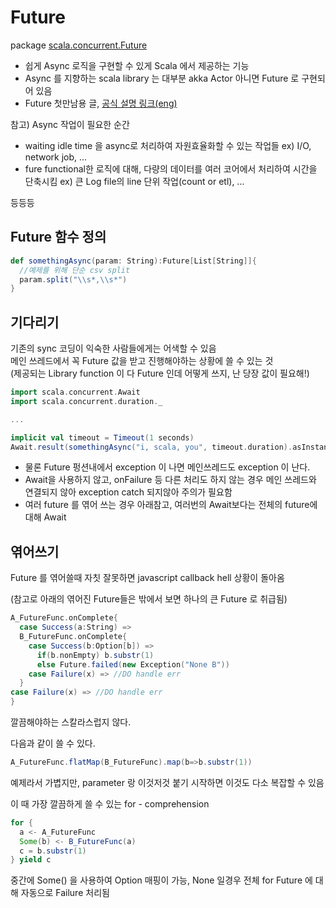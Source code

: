 
# Future
package [scala.concurrent.Future](http://www.scala-lang.org/api/current/#scala.concurrent.Future)

* 쉽게 Async 로직을 구현할 수 있게 Scala 에서 제공하는 기능
* Async 를 지향하는 scala library 는 대부분 akka Actor 아니면 Future 로 구현되어 있음
* Future 첫만남용 글, [공식 설명 링크(eng)](http://docs.scala-lang.org/overviews/core/futures.html)

참고)
Async 작업이 필요한 순간 
* waiting idle time 을 async로 처리하여 자원효율화할 수 있는 작업들
ex) I/O, network job, ... 
* fure functional한 로직에 대해, 다량의 데이터를 여러 코어에서 처리하여 시간을 단축시킴
ex) 큰 Log file의 line 단위 작업(count or etl), ...

등등등


## Future 함수 정의
```scala
def somethingAsync(param: String):Future[List[String]]{
  //예제를 위해 단순 csv split
  param.split("\\s*,\\s*")
}
```


## 기다리기
기존의 sync 코딩이 익숙한 사람들에게는 어색할 수 있음<br/>
메인 쓰레드에서 꼭 Future 값을 받고 진행해야하는 상황에 쓸 수 있는 것<br/>
(제공되는 Library function 이 다 Future 인데 어떻게 쓰지, 난 당장 값이 필요해!)  <br/>

```scala
import scala.concurrent.Await
import scala.concurrent.duration._

...

implicit val timeout = Timeout(1 seconds)
Await.result(somethingAsync("i, scala, you", timeout.duration).asInstanceOf[List[String]]
```

* 물론 Future 펑션내에서 exception 이 나면 메인쓰레드도 exception 이 난다.
* Await을 사용하지 않고, onFailure 등 다른 처리도 하지 않는 경우
메인 쓰레드와 연결되지 않아 exception catch 되지않아 주의가 필요함
* 여러 future 를 엮어 쓰는 경우 아래참고, 여러번의 Await보다는 전체의 future에 대해 Await


## 엮어쓰기
Future 를 엮어쓸때 자칫 잘못하면 javascript callback hell 상황이 돌아옴

(참고로 아래의 엮어진 Future들은 밖에서 보면 하나의 큰 Future 로 취급됨)

```scala
A_FutureFunc.onComplete{
  case Success(a:String) =>
  B_FutureFunc.onComplete{
    case Success(b:Option[b]) =>
      if(b.nonEmpty) b.substr(1)
      else Future.failed(new Exception("None B"))
    case Failure(x) => //DO handle err
  }
case Failure(x) => //DO handle err
}

```

깔끔해야하는 스칼라스럽지 않다. 

다음과 같이 쓸 수 있다.

```scala
A_FutureFunc.flatMap(B_FutureFunc).map(b=>b.substr(1))
```

예제라서 가볍지만, parameter 랑 이것저것 붙기 시작하면 이것도 다소 복잡할 수 있음


이 때 가장 깔끔하게 쓸 수 있는 for - comprehension
```scala
for {
  a <- A_FutureFunc
  Some(b) <- B_FutureFunc(a)
  c = b.substr(1)
} yield c
```

중간에 Some() 을 사용하여 Option 매핑이 가능, 
None 일경우 전체 for Future 에 대해 자동으로 Failure 처리됨
